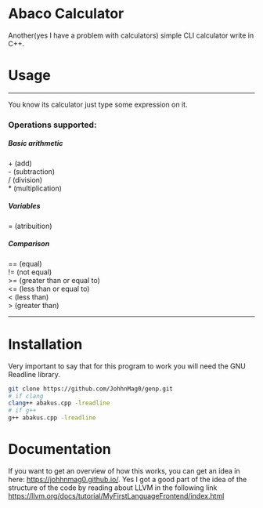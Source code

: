 # Abaco Calculator

Another(yes I have a problem with calculators) simple CLI calculator write in C++.

# Usage

____

You know its calculator just type some expression on it.

### Operations supported:
##### Basic arithmetic

\+ (add)
<br>
\- (subtraction)
<br>
/ (division)
<br>
\* (multiplication)

##### Variables
= (atribuition)

##### Comparison
== (equal)
<br>
\!= (not equal)
<br>
\>= (greater than or equal to)
<br>
\<= (less than or equal to)
<br>
\< (less than)
<br>
\> (greater than)

___

# Installation

Very important to say that for this program to work you will need the GNU Readline library.

```bash
git clone https://github.com/JohhnMag0/genp.git
# if clang
clang++ abakus.cpp -lreadline
# if g++
g++ abakus.cpp -lreadline
```

# Documentation

If you want to get an overview of how this works, you can get an idea in here: <https://johhnmag0.github.io/>.
Yes I got a good part of the idea of the structure of the code by reading about LLVM in the following link <https://llvm.org/docs/tutorial/MyFirstLanguageFrontend/index.html>

